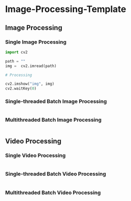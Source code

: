 # Image-Processing-Template

## Image Processing

### Single Image Processing

```python
import cv2

path = ""
img =  cv2.imread(path)

# Processing

cv2.imshow("img", img)
cv2.waitKey(0)
```

### Single-threaded Batch Image Processing

```python

```


### Multithreaded Batch Image Processing

```python

```

## Video Processing

### Single Video Processing

```python

```

### Single-threaded Batch Video Processing

```python

```

### Multithreaded Batch Video Processing

```python

```
